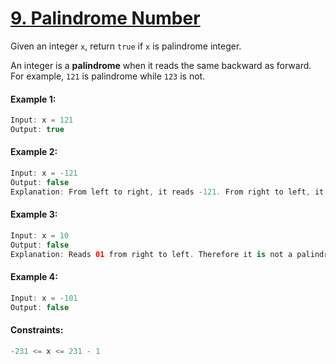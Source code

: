 # [9. Palindrome Number](https://leetcode.com/problems/palindrome-number/)

Given an integer ```x```, return ```true``` if ```x``` is palindrome integer.

An integer is a **palindrome** when it reads the same backward as forward. For example, ```121``` is palindrome while ```123``` is not.

#### Example 1:
```swift
Input: x = 121
Output: true
```

#### Example 2:
```swift
Input: x = -121
Output: false
Explanation: From left to right, it reads -121. From right to left, it becomes 121-. Therefore it is not a palindrome.
```

#### Example 3:
```swift
Input: x = 10
Output: false
Explanation: Reads 01 from right to left. Therefore it is not a palindrome.
```

#### Example 4:
```swift
Input: x = -101
Output: false
``` 

#### Constraints:
```swift
-231 <= x <= 231 - 1
```